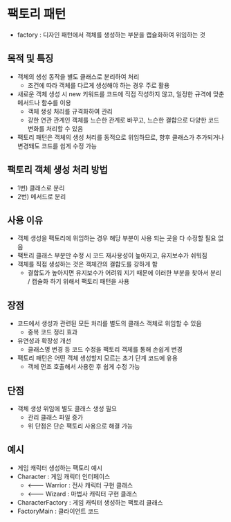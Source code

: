 # 팩토리 패턴
- factory : 디자인 패턴에서 객체를 생성하는 부분을 캡슐화하여 위임하는 것

## 목적 및 특징
- 객체의 생성 동작을 별도 클래스로 분리하여 처리
  - 조건에 따라 객체를 다르게 생성해야 하는 경우 주로 활용
- 새로운 객체 생성 시 new 키워드를 코드에 직접 작성하지 않고, 일정한 규격에 맞춘 메서드나 함수를 이용
  - 객체 생성 처리를 규격화하여 관리
  - 강한 연관 관계인 객체를 느슨한 관계로 바꾸고, 느슨한 결합으로 다양한 코드 변화를 처리할 수 있음
- 팩토리 패턴은 객체의 생성 처리를 동적으로 위임하므로, 향후 클래스가 추가되거나 변경돼도 코드를 쉽게 수정 가능

## 팩토리 객체 생성 처리 방법
- 1번) 클래스로 분리
- 2번) 메서드로 분리


## 사용 이유
- 객체 생성을 팩토리에 위임하는 경우 해당 부분이 사용 되는 곳을 다 수정할 필요 없음
- 팩토리 클래스 부분만 수정 시 코드 재사용성이 높아지고, 유지보수가 쉬워짐
- 객체를 직접 생성하는 것은 객체간의 결합도를 강하게 함
  - 결합도가 높아지면 유지보수가 어려워 지기 때문에 이러한 부분을 찾아서 분리 / 캡슐화 하기 위해서 팩토리 패턴을 사용

## 장점
- 코드에서 생성과 관련된 모든 처리를 별도의 클래스 객체로 위임할 수 있음
  - 중복 코드 정리 효과
- 유연성과 확장성 개선
  - 클래스명 변경 등 코드 수정을 팩토리 객체를 통해 손쉽게 변경
- 팩토리 패턴은 어떤 객체 생성할지 모르는 초기 단계 코드에 유용
  - 객체 먼조 호출해서 사용한 후 쉽게 수정 가능

## 단점
- 객체 생성 위임에 별도 클래스 생성 필요
  - 관리 클래스 파일 증가
  - 위 단점은 단순 팩토리 사용으로 해결 가능


## 예시
- 게임 캐릭터 생성하는 팩토리 예시
- Character : 게임 캐릭터 인터페이스
  - <--- Warrior : 전사 캐릭터 구현 클래스
  - <--- Wizard : 마법사 캐릭터 구현 클래스
- CharacterFactory : 게임 캐릭터 생성하는 팩토리 클래스
- FactoryMain : 클라이언트 코드
